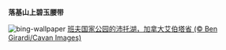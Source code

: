 
**落基山上碧玉腰带**

![bing-wallpaper](https://www.bing.com/th?id=OHR.PeytoIce_ZH-CN7517633327_1920x1080.jpg)
[班夫国家公园的沛托湖，加拿大艾伯塔省 (© Ben Girardi/Cavan Images)](https://www.bing.com/search?q=%E6%B2%9B%E6%89%98%E6%B9%96&amp;form=hpcapt&amp;mkt=zh-cn)
  